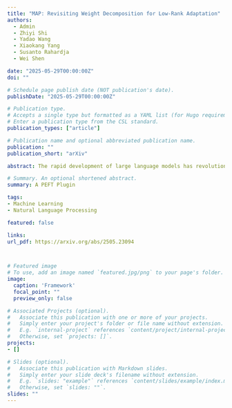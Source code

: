 ```yaml
---
title: "MAP: Revisiting Weight Decomposition for Low-Rank Adaptation"
authors:
  - Admin
  - Zhiyi Shi
  - Yadao Wang 
  - Xiaokang Yang
  - Susanto Rahardja
  - Wei Shen

date: "2025-05-29T00:00:00Z"
doi: ""

# Schedule page publish date (NOT publication's date).
publishDate: "2025-05-29T00:00:00Z"

# Publication type.
# Accepts a single type but formatted as a YAML list (for Hugo requirements).
# Enter a publication type from the CSL standard.
publication_types: ["article"]

# Publication name and optional abbreviated publication name.
publication: ""
publication_short: "arXiv"

abstract: The rapid development of large language models has revolutionized natural language processing, but their fine-tuning remains computationally expensive, hindering broad deployment. Parameter-efficient fine-tuning (PEFT) methods, such as LoRA, have emerged as solutions. Recent work like DoRA attempts to further decompose weight adaptation into direction and magnitude components. However, existing formulations often define direction heuristically at the column level, lacking a principled geometric foundation. In this paper, we propose MAP, a novel framework that reformulates weight matrices as high-dimensional vectors and decouples their adaptation into direction and magnitude in a rigorous manner. MAP normalizes the pre-trained weights, learns a directional update, and introduces two scalar coefficients to independently scale the magnitude of the base and update vectors. This design enables more interpretable and flexible adaptation, and can be seamlessly integrated into existing PEFT methods. Extensive experiments show that MAP significantly improves performance when coupling with existing methods, offering a simple yet powerful enhancement to existing PEFT methods. Given the universality and simplicity of MAP, we hope it can serve as a default setting for designing future PEFT methods.

# Summary. An optional shortened abstract.
summary: A PEFT Plugin

tags:
- Machine Learning
- Natural Language Processing

featured: false

links:
url_pdf: https://arxiv.org/abs/2505.23094



# Featured image
# To use, add an image named `featured.jpg/png` to your page's folder. 
image:
  caption: 'Framework'
  focal_point: ""
  preview_only: false

# Associated Projects (optional).
#   Associate this publication with one or more of your projects.
#   Simply enter your project's folder or file name without extension.
#   E.g. `internal-project` references `content/project/internal-project/index.md`.
#   Otherwise, set `projects: []`.
projects:
- []

# Slides (optional).
#   Associate this publication with Markdown slides.
#   Simply enter your slide deck's filename without extension.
#   E.g. `slides: "example"` references `content/slides/example/index.md`.
#   Otherwise, set `slides: ""`.
slides: ""
---
```

